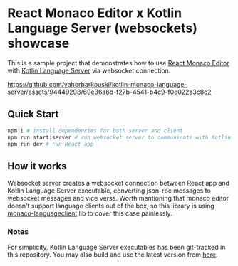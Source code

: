 # React Monaco Editor x Kotlin Language Server (websockets) showcase
This is a sample project that demonstrates how to use [React Monaco Editor](https://github.com/react-monaco-editor/react-monaco-editor) with [Kotlin Language Server](https://github.com/fwcd/kotlin-language-server) via websocket connection.


https://github.com/yahorbarkouski/kotlin-monaco-language-server/assets/94449298/69e36a6d-f27b-4541-b4c9-f0e022a3c8c2


## Quick Start
```bash
npm i # install dependencies for both server and client
npm run start:server # run websocket server to communicate with Kotlin Language Server
npm run dev # run React app
```

## How it works
Websocket server creates a websocket connection between React app and Kotlin Language Server executable, converting json-rpc messages to websocket messages and vice versa. Worth mentioning that monaco editor doesn't support language clients out of the box, so this library is using [monaco-languageclient](https://github.com/TypeFox/monaco-languageclient) lib to cover this case painlessly.

### Notes
For simplicity, Kotlin Language Server executables has been git-tracked in this repository. You may also build and use the latest version from [here](https://github.com/fwcd/kotlin-language-server).
